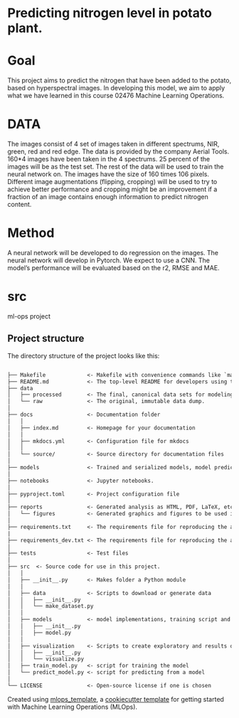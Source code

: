 # Predicting nitrogen level in potato plant.

# Goal 
This project aims to predict the nitrogen that have been added to the potato, based on hyperspectral images. In developing this model, we aim to apply what we have learned in this course 02476 Machine Learning Operations.


# DATA
The images consist of 4 set of images taken in different spectrums, NIR, green, red and red edge. The data is provided by the company Aerial Tools. 160*4 images have been taken in the 4 spectrums. 25 percent of the images will be as the test set. The rest of the data will be used to train the neural network on. The images have the size of 160 times 106 pixels. Different image augmentations (flipping, cropping) will be used to try to achieve better performance and cropping might be an improvement if a fraction of an image contains enough information to predict nitrogen content.


# Method
A neural network will be developed to do regression on the images. The neural network will develop in Pytorch. We expect to use a CNN. The model’s performance will be evaluated based on the r2, RMSE and MAE.








# src

ml-ops project

## Project structure

The directory structure of the project looks like this:

```txt

├── Makefile             <- Makefile with convenience commands like `make data` or `make train`
├── README.md            <- The top-level README for developers using this project.
├── data
│   ├── processed        <- The final, canonical data sets for modeling.
│   └── raw              <- The original, immutable data dump.
│
├── docs                 <- Documentation folder
│   │
│   ├── index.md         <- Homepage for your documentation
│   │
│   ├── mkdocs.yml       <- Configuration file for mkdocs
│   │
│   └── source/          <- Source directory for documentation files
│
├── models               <- Trained and serialized models, model predictions, or model summaries
│
├── notebooks            <- Jupyter notebooks.
│
├── pyproject.toml       <- Project configuration file
│
├── reports              <- Generated analysis as HTML, PDF, LaTeX, etc.
│   └── figures          <- Generated graphics and figures to be used in reporting
│
├── requirements.txt     <- The requirements file for reproducing the analysis environment
|
├── requirements_dev.txt <- The requirements file for reproducing the analysis environment
│
├── tests                <- Test files
│
├── src  <- Source code for use in this project.
│   │
│   ├── __init__.py      <- Makes folder a Python module
│   │
│   ├── data             <- Scripts to download or generate data
│   │   ├── __init__.py
│   │   └── make_dataset.py
│   │
│   ├── models           <- model implementations, training script and prediction script
│   │   ├── __init__.py
│   │   ├── model.py
│   │
│   ├── visualization    <- Scripts to create exploratory and results oriented visualizations
│   │   ├── __init__.py
│   │   └── visualize.py
│   ├── train_model.py   <- script for training the model
│   └── predict_model.py <- script for predicting from a model
│
└── LICENSE              <- Open-source license if one is chosen
```

Created using [mlops_template](https://github.com/SkafteNicki/mlops_template),
a [cookiecutter template](https://github.com/cookiecutter/cookiecutter) for getting
started with Machine Learning Operations (MLOps).
